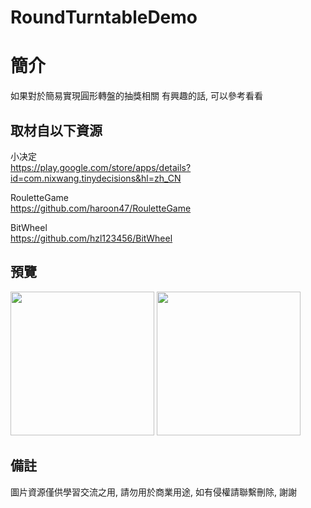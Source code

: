 # RoundTurntableDemo

簡介
==================================
如果對於簡易實現圓形轉盤的抽獎相關 有興趣的話, 可以參考看看                                   

取材自以下資源
--------
小决定                                                                 
https://play.google.com/store/apps/details?id=com.nixwang.tinydecisions&hl=zh_CN  

RouletteGame                                                                 
https://github.com/haroon47/RouletteGame  

BitWheel                                                                 
https://github.com/hzl123456/BitWheel  
                  
預覽
--------
<p align="left">
  <img src="https://i.imgur.com/un5cAdT.jpg" width="230"/>
  <img src="https://i.imgur.com/JYofzcf.jpg" width="230"/>
</p> 

備註
--------
圖片資源僅供學習交流之用, 請勿用於商業用途, 如有侵權請聯繫刪除, 謝謝
